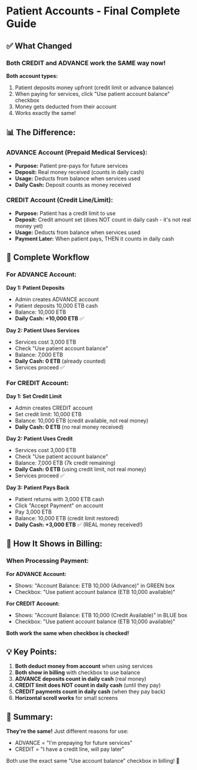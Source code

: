 # Patient Accounts - Final Complete Guide

## ✅ What Changed

### Both CREDIT and ADVANCE work the SAME way now!

**Both account types:**
1. Patient deposits money upfront (credit limit or advance balance)
2. When paying for services, click "Use patient account balance" checkbox
3. Money gets deducted from their account
4. Works exactly the same!

## 📊 The Difference:

### ADVANCE Account (Prepaid Medical Services):
- **Purpose:** Patient pre-pays for future services
- **Deposit:** Real money received (counts in daily cash)
- **Usage:** Deducts from balance when services used
- **Daily Cash:** Deposit counts as money received

### CREDIT Account (Credit Line/Limit):
- **Purpose:** Patient has a credit limit to use
- **Deposit:** Credit amount set (does NOT count in daily cash - it's not real money yet)
- **Usage:** Deducts from balance when services used
- **Payment Later:** When patient pays, THEN it counts in daily cash

## 🔄 Complete Workflow

### For ADVANCE Account:

**Day 1: Patient Deposits**
- Admin creates ADVANCE account
- Patient deposits 10,000 ETB cash
- Balance: 10,000 ETB
- **Daily Cash: +10,000 ETB** ✅

**Day 2: Patient Uses Services**
- Services cost 3,000 ETB
- Check "Use patient account balance"
- Balance: 7,000 ETB
- **Daily Cash: 0 ETB** (already counted)
- Services proceed ✅

### For CREDIT Account:

**Day 1: Set Credit Limit**
- Admin creates CREDIT account
- Set credit limit: 10,000 ETB
- Balance: 10,000 ETB (credit available, not real money)
- **Daily Cash: 0 ETB** (no real money received)

**Day 2: Patient Uses Credit**
- Services cost 3,000 ETB
- Check "Use patient account balance"
- Balance: 7,000 ETB (7k credit remaining)
- **Daily Cash: 0 ETB** (using credit limit, not real money)
- Services proceed ✅

**Day 3: Patient Pays Back**
- Patient returns with 3,000 ETB cash
- Click "Accept Payment" on account
- Pay 3,000 ETB
- Balance: 10,000 ETB (credit limit restored)
- **Daily Cash: +3,000 ETB** ✅ (REAL money received!)

## 🎯 How It Shows in Billing:

### When Processing Payment:

**For ADVANCE Account:**
- Shows: "Account Balance: ETB 10,000 (Advance)" in GREEN box
- Checkbox: "Use patient account balance (ETB 10,000 available)"

**For CREDIT Account:**
- Shows: "Account Balance: ETB 10,000 (Credit Available)" in BLUE box
- Checkbox: "Use patient account balance (ETB 10,000 available)"

**Both work the same when checkbox is checked!**

## 💡 Key Points:

1. **Both deduct money from account** when using services
2. **Both show in billing** with checkbox to use balance
3. **ADVANCE deposits count in daily cash** (real money)
4. **CREDIT limit does NOT count in daily cash** (until they pay)
5. **CREDIT payments count in daily cash** (when they pay back)
6. **Horizontal scroll works** for small screens

## 📝 Summary:

**They're the same!** Just different reasons for use:
- ADVANCE = "I'm prepaying for future services"
- CREDIT = "I have a credit line, will pay later"

Both use the exact same "Use account balance" checkbox in billing! 🎉

